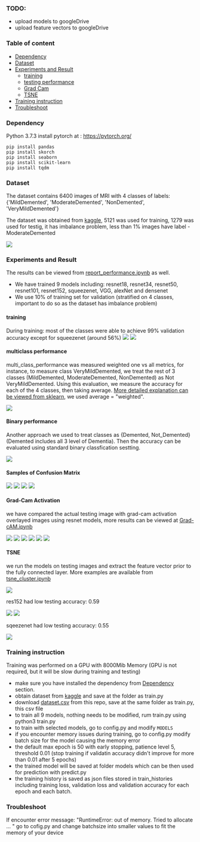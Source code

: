 ### TODO:
- upload models to googleDrive
- upload feature vectors to googleDrive

### Table of content

- [Dependency](#Dependency)
- [Dataset](#Dataset)
- [Experiments and Result](#Experiments-and-Result)
  * [training](#training)
  * [testing performance](#multiclass-performance)
  * [Grad Cam](#Grad-Cam)
  * [TSNE](#TSNE)
- [Training instruction](#Training-instruction)
- [Troubleshoot](#Troubleshoot)


### Dependency

Python 3.7.3
install pytorch at : https://pytorch.org/
```
pip install pandas
pip install skorch 
pip install seaborn
pip install scikit-learn
pip install tqdm
```

### Dataset
The dataset contains 6400 images of MRI with 4 classes of labels: {'MildDemented', 'ModerateDemented', 'NonDemented', 'VeryMildDemented'}

The dataset was obtained from [kaggle](https://www.kaggle.com/tourist55/alzheimers-dataset-4-class-of-images), 5121 was used for training, 1279 was used for testig, it has imbalance problem, less than 1% images have label - ModerateDemented

![](https://github.com/dchen236/Alzheimer_Disease_Detection/blob/master/figures/imbalance.png)


### Experiments and Result

The results can be viewed from [report_performance.ipynb](https://github.com/dchen236/Alzheimer_Disease_Detection/blob/master/report_performance.ipynb) as well.

- We have trained 9 models including: resnet18, resnet34, resnet50, resnet101, resnet152, squeezenet, VGG, alexNet and densenet
- We use 10% of training set for validation (stratified on 4 classes, important to do so as the dataset has imbalance problem)

#### training
During training: most of the classes were able to achieve 99% validation accuracy except for squeezenet (around 56%)
![](https://github.com/dchen236/Alzheimer_Disease_Detection/blob/master/figures/sample_train_loss.png)
![](https://github.com/dchen236/Alzheimer_Disease_Detection/blob/master/figures/train_loss_squeeze.png)

#### multiclass performance
multi_class_performance was measured weighted one vs all metrics, for instance, to measure class VeryMildDemented, we treat the rest of 3 classes (MildDemented, ModerateDemented, NonDemented) as Not VeryMildDemented. Using this evaluation, we measure the accuracy for each of the 4 classes, then taking average.
 [More detailed explanation can be viewed from sklearn](https://scikit-learn.org/stable/modules/model_evaluation.html#the-scoring-parameter-defining-model-evaluation-rules), we used average = "weighted".
 
![](https://github.com/dchen236/Alzheimer_Disease_Detection/blob/master/figures/multi_class_performance.png)
 
 #### Binary performance
 Another approach we used to treat classes as {Demented, Not_Demented} (Demented includes all 3 level of Dementia).
 Then the accuracy can be evaluated using standard binary classfication sestting. 
 
![](https://github.com/dchen236/Alzheimer_Disease_Detection/blob/master/figures/binary_performance.png)

#### Samples of Confusion Matrix
![](https://github.com/dchen236/Alzheimer_Disease_Detection/blob/master/figures/confusion_matrix_res50.png)
![](https://github.com/dchen236/Alzheimer_Disease_Detection/blob/master/figures/confusion_matrix_res152.png)
![](https://github.com/dchen236/Alzheimer_Disease_Detection/blob/master/figures/confusion_matrix_vgg.png)
![](https://github.com/dchen236/Alzheimer_Disease_Detection/blob/master/figures/confusion_matrix_dense.png)

#### Grad-Cam Activation
we have compared the actual testing image with grad-cam activation overlayed images using resnet models, more results can be viewed at [Grad-cAM.ipynb](https://github.com/dchen236/Alzheimer_Disease_Detection/blob/master/Grad-cAM.ipynb)

![](https://github.com/dchen236/Alzheimer_Disease_Detection/blob/master/figures/grad_cam10_res34.png)
![](https://github.com/dchen236/Alzheimer_Disease_Detection/blob/master/figures/grad_cam46_res34.png)
![](https://github.com/dchen236/Alzheimer_Disease_Detection/blob/master/figures/grad_cam80_res34.png)
![](https://github.com/dchen236/Alzheimer_Disease_Detection/blob/master/figures/grad_cam10_res152.png)
![](https://github.com/dchen236/Alzheimer_Disease_Detection/blob/master/figures/grad_cam_46_res152.png)
![](https://github.com/dchen236/Alzheimer_Disease_Detection/blob/master/figures/grad_cam100_res152.png)


#### TSNE

we run the models on testing images and extract the feature vector prior to the fully connected layer.
More examples are available from [tsne_cluster.ipynb](https://github.com/dchen236/Alzheimer_Disease_Detection/blob/master/tsne_cluster.ipynb)

![](https://github.com/dchen236/Alzheimer_Disease_Detection/blob/master/figures/tsne_res101.png)

res152 had low testing accuracy: 0.59

![](https://github.com/dchen236/Alzheimer_Disease_Detection/blob/master/figures/tsne_res152.png)
![](https://github.com/dchen236/Alzheimer_Disease_Detection/blob/master/figures/tsne_vgg.png)

sqeezenet had low testing accuracy: 0.55 

![](https://github.com/dchen236/Alzheimer_Disease_Detection/blob/master/figures/tsne_sqeeze.png)



### Training instruction
Training was performed on a GPU with 8000Mib Memory (GPU is not required, but it will be slow during training and testing)
- make sure you have installed the dependency from [Dependency](#Dependency) section. 
- obtain dataset from [kaggle](https://www.kaggle.com/tourist55/alzheimers-dataset-4-class-of-images) and save at the folder as train.py
- download [dataset.csv](https://github.com/dchen236/Alzheimer_Disease_Detection/blob/master/dataset.csv) from this repo, save at the same folder as train.py, this csv file
- to train all 9 models, nothing needs to be modified, rum train.py using python3 train.py
- to train with selected models, go to config.py and modify `MODELS`
- if you encounter memory issues during training, go to config.py modify batch size for the model causing the memory error
- the default max epoch is 50 with early stopping, patience level 5, threshold 0.01 (stop training if validatin accuracy didn't improve for more than 0.01 after 5 epochs)
- the trained model will be saved at folder models which can be then used for prediction with predict.py
- the training history is saved as json files stored in train_histories including training loss, validation loss and validation accuracy for each epoch and each batch.


### Troubleshoot
If encounter error message: "RuntimeError:  out of memory. Tried to allocate ... "
go to cofig.py and change batchsize into smaller values to fit the memory of your device

